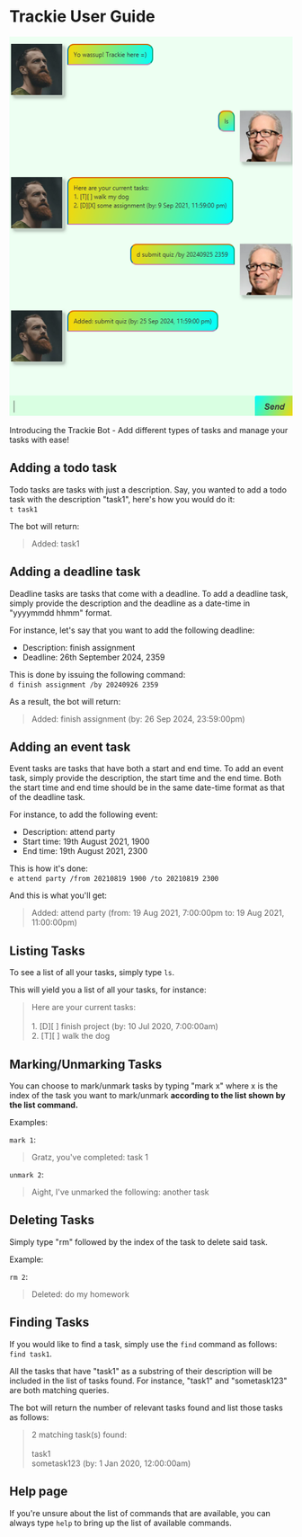 #  Trackie User Guide


![](./Ui.png)


Introducing the Trackie Bot - Add different types of tasks and manage your tasks with ease!

## Adding a todo task
Todo tasks are tasks with just a description.
Say, you wanted to add a todo task with the description "task1", 
here's how you would do it:\
`t task1`

The bot will return:
> Added: task1

## Adding a deadline task
Deadline tasks are tasks that come with a deadline.
To add a deadline task, simply provide the description
and the deadline as a date-time in "yyyymmdd hhmm" format.

For instance, let's say that you want to add the following deadline:
- Description: finish assignment
- Deadline: 26th September 2024, 2359

This is done by issuing the following command:\
`d finish assignment /by 20240926 2359`

As a result, the bot will return:
> Added: finish assignment (by: 26 Sep 2024, 23:59:00pm)

## Adding an event task
Event tasks are tasks that have both a start and end time.
To add an event task, simply provide the description, the start time and the end time.
Both the start time and end time should be in the same date-time format as that of the
deadline task.

For instance, to add the following event:
- Description: attend party
- Start time: 19th August 2021, 1900
- End time: 19th August 2021, 2300

This is how it's done:\
`e attend party /from 20210819 1900 /to 20210819 2300`

And this is what you'll get:
> Added: attend party (from: 19 Aug 2021, 7:00:00pm to: 19 Aug 2021, 11:00:00pm)

## Listing Tasks
To see a list of all your tasks, simply type `ls`.

This will yield you a list of all your tasks, for instance:
> Here are your current tasks: <br> <br> 1. [D][ ] finish project (by: 10 Jul 2020, 7:00:00am) <br> 2. [T][ ] walk the dog

## Marking/Unmarking Tasks
You can choose to mark/unmark tasks by typing "mark x" where x is the 
index of the task you want to mark/unmark **according to the list shown
by the list command.**

Examples:

`mark 1`: 
> Gratz, you've completed: task 1

`unmark 2`:
> Aight, I've unmarked the following: another task


## Deleting Tasks
Simply type "rm" followed by the index of the task to delete said task.

Example:

`rm 2`:
> Deleted: do my homework

## Finding Tasks
If you would like to find a task, simply use the `find` command as follows: `find task1`.

All the tasks that have "task1" as a substring of their description will be included in the list of tasks found.
For instance, "task1" and "sometask123" are both matching queries.

The bot will return the number of relevant tasks found and list those tasks as follows:
>2 matching task(s) found: <br> <br> task1 <br> sometask123 (by: 1 Jan 2020, 12:00:00am)

## Help page
If you're unsure about the list of commands that are available, you can always
type `help` to bring up the list of available commands.
